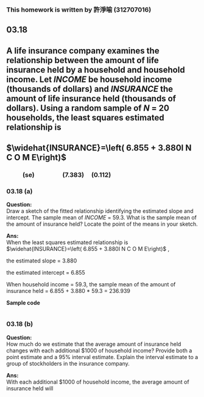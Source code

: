 ### This homework is written by 許淨喻 (312707016)
## 03.18
## A life insurance company examines the relationship between the amount of life insurance held by a household and household income. Let $INCOME$ be household income (thousands of dollars) and $INSURANCE$ the amount of life insurance held (thousands of dollars). Using a random sample of $N$ = 20 households, the least squares estimated relationship is
## $\widehat{INSURANCE}=\left( 6.855 + 3.880I N C O M E\right)$
### &nbsp; &nbsp; &nbsp; &nbsp; &nbsp; &nbsp;(se)&nbsp; &nbsp; &nbsp; &nbsp; &nbsp; &nbsp; &nbsp; &nbsp; &nbsp; &nbsp;(7.383) &nbsp; &nbsp; (0.112)

### 03.18 (a)
**Question:**\
Draw a sketch of the fitted relationship identifying the estimated slope and intercept. The sample mean of $INCOME$ = 59.3. What is the sample mean of the amount of insurance held? Locate the point of the means in your sketch.

**Ans:**\
When the least squares estimated relationship is $\widehat{INSURANCE}=\left( 6.855 + 3.880I N C O M E\right)$ , 

the estimated slope = 3.880

the estimated intercept = 6.855

When household income = 59.3, the sample mean of the amount of insurance held = 6.855 + 3.880 * 59.3 = 236.939



**Sample code**
```

```

### 03.18 (b)
**Question:**\
How much do we estimate that the average amount of insurance held changes with each additional $1000 of household income? Provide both a point estimate and a 95% interval estimate. Explain the interval estimate to a group of stockholders in the insurance company.

**Ans:**\
 With each additional $1000 of household income, the average amount of insurance held will 
